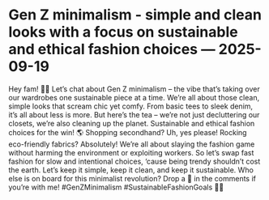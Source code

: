 # Gen Z minimalism - simple and clean looks with a focus on sustainable and ethical fashion choices — 2025-09-19

Hey fam! 🌿✨ Let’s chat about Gen Z minimalism – the vibe that’s taking over our wardrobes one sustainable piece at a time. We’re all about those clean, simple looks that scream chic yet comfy. From basic tees to sleek denim, it’s all about less is more. But here’s the tea – we’re not just decluttering our closets, we’re also cleaning up the planet. Sustainable and ethical fashion choices for the win! 🌎 Shopping secondhand? Uh, yes please! Rocking eco-friendly fabrics? Absolutely! We’re all about slaying the fashion game without harming the environment or exploiting workers. So let’s swap fast fashion for slow and intentional choices, ‘cause being trendy shouldn’t cost the earth. Let’s keep it simple, keep it clean, and keep it sustainable. Who else is on board for this minimalist revolution? Drop a 💚 in the comments if you’re with me! #GenZMinimalism #SustainableFashionGoals 🙌✨